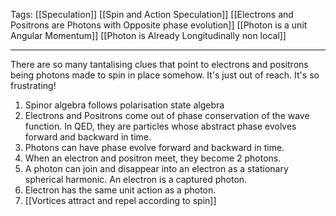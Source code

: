 Tags: [[Speculation]] [[Spin and Action Speculation]] [[Electrons and Positrons are Photons with Opposite phase evolution]] [[Photon is a unit Angular Momentum]] [[Photon is Already Longitudinally non local]]
___
There are so many tantalising clues that point to electrons and positrons being photons made to spin in place somehow. It's just out of reach. It's so frustrating! 

1. Spinor algebra follows polarisation state algebra
2. Electrons and Positrons come out of phase conservation of the wave function. In QED, they are particles whose abstract phase evolves forward and backward in time. 
3. Photons can have phase evolve forward and backward in time. 
4. When an electron and positron meet, they become 2 photons. 
5. A photon can join and disappear into an electron as a stationary spherical harmonic. An electron is a captured photon. 
6. Electron has the same unit action as a photon. 
7. [[Vortices attract and repel according to spin]]